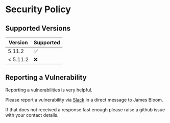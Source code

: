 # Security Policy

## Supported Versions

| Version  | Supported          |
| -------  | ------------------ |
| 5.11.2   | :white_check_mark: |
| < 5.11.2 | :x:                |

## Reporting a Vulnerability

Reporting a vulnerabilities is very helpful.

Please report a vulnerability via <a href="https://join-mock-server-slack.herokuapp.com" target="_blank">Slack</a> in a direct message to James Bloom.

If that does not received a response fast enough please raise a github issue with your contact details.
